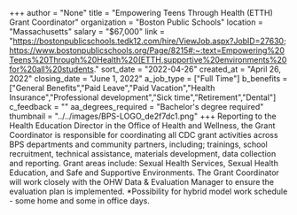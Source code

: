 +++
author = "None"
title = "Empowering Teens Through Health (ETTH) Grant Coordinator"
organization = "Boston Public Schools"
location = "Massachusetts"
salary = "$67,000"
link = "https://bostonpublicschools.tedk12.com/hire/ViewJob.aspx?JobID=27630; https://www.bostonpublicschools.org/Page/8215#:~:text=Empowering%20Teens%20Through%20Health%20(ETTH,supportive%20environments%20for%20all%20students."
sort_date = "2022-04-26"
created_at = "April 26, 2022"
closing_date = "June 1, 2022"
a_job_type = ["Full Time"]
b_benefits = ["General Benefits","Paid Leave","Paid Vacation","Health Insurance","Professional development","Sick time","Retirement","Dental"]
c_feedback = ""
aa_degrees_required = "Bachelor's degree required"
thumbnail = "../../images/BPS-LOGO_de2f7dc1.png"
+++
Reporting to the Health Education Director in the Office of Health and Wellness, the Grant Coordinator is responsible for coordinating all CDC grant activities across BPS departments and community partners, including; trainings, school recruitment, technical assistance, materials development, data collection and reporting. Grant areas include: Sexual Health Services, Sexual Health Education, and Safe and Supportive Environments. The Grant Coordinator will work closely with the OHW Data & Evaluation Manager to ensure the evaluation plan is implemented. 
*Possibility for hybrid model work schedule - some home and some in office days.